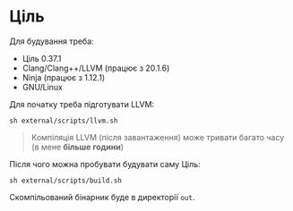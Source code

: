 # Ціль

Для будування треба:

- Ціль 0.37.1
- Clang/Clang++/LLVM (працює з 20.1.6)
- Ninja (працює з 1.12.1)
- GNU/Linux

Для початку треба підготувати LLVM:

```shell
sh external/scripts/llvm.sh
```

> Компіляція LLVM (після завантаження) може тривати багато часу (в мене **більше години**)

Після чого можна пробувати будувати саму Ціль:

```shell
sh external/scripts/build.sh
```

Скомпільований бінарник буде в директорії `out`.